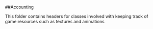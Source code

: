 ##Accounting

This folder contains headers for classes involved with keeping track of game resources such as textures and animations

